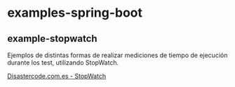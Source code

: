 # examples-spring-boot

## example-stopwatch 
Ejemplos de distintas formas de realizar mediciones de tiempo de ejecución durante los test, utilizando StopWatch.

[Disastercode.com.es - StopWatch](http://disastercode.com.es/?p=2338)
